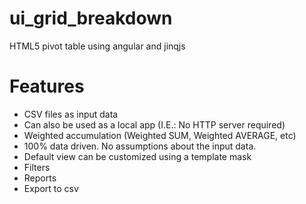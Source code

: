 # ui_grid_breakdown
HTML5 pivot table using angular and jinqjs
# Features
- CSV files as input data
- Can also be used as a local app (I.E.: No HTTP server required)
- Weighted accumulation (Weighted SUM, Weighted AVERAGE, etc)
- 100% data driven. No assumptions about the input data.
- Default view can be customized using a template mask
- Filters
- Reports
- Export to csv

